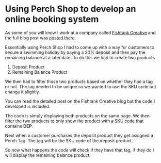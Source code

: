 # Using Perch Shop to develop an online booking system

As some of you will know I work at a company called [Fishtank Creative](https://fishtankcreative.co.uk/ "Fishtank Creative") and the full blog post was [posted there](https://fishtankcreative.co.uk/blog/using-perch-shop-to-develop-an-online-booking-system/ "Using Perch Shop to develop an online booking system").

Essentially using Perch Shop I had to come up with a way for customers to secure a swimming holiday by paying a 20% deposit and then pay the remaining balance at a later date. To do this we had to create two products

1. Deposit Product
2. Remaining Balance Product

We then had to filter those two products based on whether they had a tag or not. The tag needed to be unique so we wanted to use the SKU code but change it slightly.

You can read the detailed post on the Fishtank Creative blog but the code I developed is included.

The code is simply displaying both products on the same page. We then filter the two products to only show the product with a SKU code that contains **DEP**.

Next when a customer purchases the deposit product they get assigned a Perch Tag. The tag will be the SKU code of the deposit product.

So now what happens the code will check if they have that tag, if they do I will display the remaining balance product.



